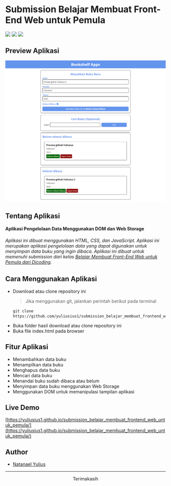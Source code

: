 # Submission Belajar Membuat Front-End Web untuk Pemula
<!-- Javascript -->
<img src="https://img.shields.io/badge/JavaScript-323330?style=for-the-badge&logo=javascript&logoColor=F7DF1E"/>
<!-- HTML -->
<img src="https://img.shields.io/badge/HTML-239120?style=for-the-badge&logo=html5&logoColor=white"/>
<!-- CSS -->
<img src="https://img.shields.io/badge/CSS-239120?&style=for-the-badge&logo=css3&logoColor=white"/>

## Preview Aplikasi
![Preview Aplikasi](/assets/preview.png)

## Tentang Aplikasi
#### Aplikasi Pengelolaan Data Menggunakan DOM dan Web Storage
###### Aplikasi ini dibuat menggunakan HTML, CSS, dan JavaScript. Aplikasi ini merupakan aplikasi pengelolaan data yang dapat digunakan untuk menyimpan data buku yang ingin dibaca. Aplikasi ini dibuat untuk memenuhi submission dari kelas [Belajar Membuat Front-End Web untuk Pemula dari Dicoding](https://www.dicoding.com/academies/315).

## Cara Menggunakan Aplikasi
- Download atau clone repository ini
    > Jika menggunakan git, jalankan perintah berikut pada terminal
    ```
    git clone https://github.com/yuliusius1/submission_belajar_membuat_frontend_web_untuk_pemula.git
    ```
- Buka folder hasil download atau clone repository ini
- Buka file index.html pada browser

## Fitur Aplikasi
- Menambahkan data buku
- Menampilkan data buku
- Menghapus data buku
- Mencari data buku
- Menandai buku sudah dibaca atau belum
- Menyimpan data buku menggunakan Web Storage
- Menggunakan DOM untuk memanipulasi tampilan aplikasi

## Live Demo
[https://yuliusius1.github.io/submission_belajar_membuat_frontend_web_untuk_pemula/](https://yuliusius1.github.io/submission_belajar_membuat_frontend_web_untuk_pemula/)

## Author
- [Natanael Yulius](https://master--yuliusius.netlify.app/)

---

<center>Terimakasih</center>
